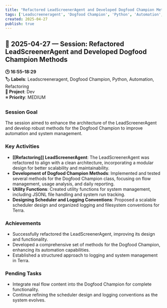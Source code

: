 ```yaml
---
title: "Refactored LeadScreenerAgent and Developed Dogfood Champion Methods"
tags: ['Leadscreeneragent', 'Dogfood Champion', 'Python', 'Automation', 'Refactoring']
created: 2025-04-27
publish: true
---
```


## 📅 2025-04-27 — Session: Refactored LeadScreenerAgent and Developed Dogfood Champion Methods

**🕒 16:55–18:29**  
**🏷️ Labels**: Leadscreeneragent, Dogfood Champion, Python, Automation, Refactoring  
**📂 Project**: Dev  
**⭐ Priority**: MEDIUM  


### Session Goal
The session aimed to enhance the architecture of the LeadScreenerAgent and develop robust methods for the Dogfood Champion to improve automation and system management.

### Key Activities
- **[[Refactoring]] LeadScreenerAgent**: The LeadScreenerAgent was refactored to align with a clean architecture, incorporating a modular design for better scalability and maintainability.
- **Development of Dogfood Champion Methods**: Implemented and tested several methods for the Dogfood Champion class, focusing on flow management, usage analysis, and daily reporting.
- **Utility Functions**: Created utility functions for system management, including JSONL file handling and system run tracking.
- **Designing Scheduler and Logging Conventions**: Proposed a scalable scheduler design and organized logging and filesystem conventions for Terra.

### Achievements
- Successfully refactored the LeadScreenerAgent, improving its design and functionality.
- Developed a comprehensive set of methods for the Dogfood Champion, enhancing its automation capabilities.
- Established a structured approach to logging and system management in Terra.

### Pending Tasks
- Integrate real flow content into the Dogfood Champion for complete functionality.
- Continue refining the scheduler design and logging conventions as the system evolves.
